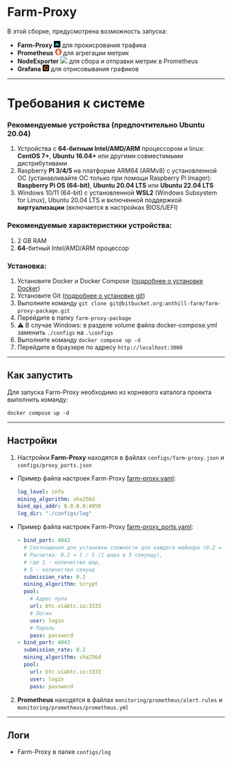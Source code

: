 # Farm-Proxy

В этой сборке, предусмотрена возможность запуска:  
- **Farm-Proxy** ![](docs/images/vnish.net_icon.15.png) для прокисрования трафика  
- **Prometheus** ![](docs/images/prometheus.15.png) для агрегации метрик  
- **NodeExporter** ![](docs/images/prometheus.255x256.png) для сбора и отправки метрик в Prometheus  
- **Grafana** ![](docs/images/grafana.15.png) для отрисовывания графиков  

---
# Требования к системе
### Рекомендуемые устройства (предпочтительно Ubuntu 20.04)
1. Устройства с **64-битным Intel/AMD/ARM** процессором и linux: **CentOS 7+**, **Ubuntu 16.04+** или другими совместимыми дистрибутивами
2. Raspberry **PI 3/4/5** на платформе ARM64 (ARMv8) с установленной ОС (устанавливайте ОС только при помощи Raspberry Pi Imager): **Raspberry Pi OS (64-bit)**, **Ubuntu 20.04 LTS** или **Ubuntu 22.04 LTS**
3. Windows 10/11 (64-bit) с установленной **WSL2** (Windows Subsystem for Linux), Ubuntu 20.04 LTS и включенной поддержкой **виртуализации** (включается в настройках BIOS/UEFI)

### Рекомендуемые характеристики устройства:
1. 2 GB RAM
2. **64**-битный Intel/AMD/ARM процессор

### Установка:
1. Установите Docker и Docker Compose ([подробнее о установке Docker](https://docs.docker.com/engine/install/))
2. Установите Git ([подробнее о установке git](https://git-scm.com/book/ru/v2/%D0%92%D0%B2%D0%B5%D0%B4%D0%B5%D0%BD%D0%B8%D0%B5-%D0%A3%D1%81%D1%82%D0%B0%D0%BD%D0%BE%D0%B2%D0%BA%D0%B0-Git))
3. Выполните команду `git clone git@bitbucket.org:anthill-farm/farm-proxy-package.git`
4. Перейдите в папку `farm-proxy-package`
5. ⚠ В случае Windows: в разделе volume файла docker-compose.yml заменить `./configs` на `.\configs`
6. Выполните команду `docker compose up -d`
7. Перейдите в браузере по адресу `http://localhost:3000`

---
## Как запустить
Для запуска Farm-Proxy необходимо из корневого каталога проекта выполнить команду:  
```shell
docker compose up -d
```

---

## Настройки
1. Настройки **Farm-Proxy** находятся в файлах `configs/farm-proxy.json` и `configs/proxy_ports.json`  
- Пример файла настроек Farm-Proxy [farm-proxy.yaml](configs/farm-proxy.yaml):
    ```yaml
    log_level: info
    mining_algorithm: sha256d
    bind_api_addr: 0.0.0.0:4050
    log_dir: "./configs/log"
    ```

- Пример файла настроек Farm-Proxy [farm-proxy_ports.yaml](configs/proxy_ports.yaml):
    ```yaml
    - bind_port: 4042
      # Соотношения для установки сложности для каждого майнера (0.2 = 1 шара в 5 секунд)
      # Расчетка: 0.2 = 1 / 5 (1 шара в 5 секунду), 
      # где 1 - колечество шар,
      # 5 - количество секунд
      submission_rate: 0.2
      mining_algorithm: scrypt
      pool:
        # Адрес пула
        url: btc.viabtc.io:3333
        # Логин
        user: login
        # Пароль
        pass: password
    - bind_port: 4043
      submission_rate: 0.2
      mining_algorithm: sha256d
      pool:
        url: btc.viabtc.io:3333
        user: login
        pass: password
    ```  
  
2. **Prometheus** находятся в файлах `monitoring/prometheus/alert.rules` и `monitoring/prometheus/prometheus.yml`

---

## Логи
- Farm-Proxy в папке `configs/log`

